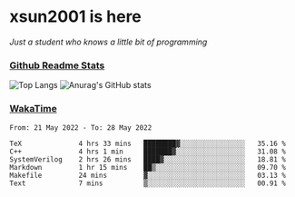 # xsun2001 is here

*Just a student who knows a little bit of programming*

### [Github Readme Stats](https://github.com/anuraghazra/github-readme-stats)

![Top Langs](https://github-readme-stats.vercel.app/api/top-langs/?username=xsun2001&layout=compact&theme=radical) ![Anurag's GitHub stats](https://github-readme-stats.vercel.app/api?username=xsun2001&show_icons=true&theme=radical)

### [WakaTime](https://wakatime.com)

<!--START_SECTION:waka-->

```text
From: 21 May 2022 - To: 28 May 2022

TeX              4 hrs 33 mins   ████████▓░░░░░░░░░░░░░░░░   35.16 %
C++              4 hrs 1 min     ███████▓░░░░░░░░░░░░░░░░░   31.08 %
SystemVerilog    2 hrs 26 mins   ████▓░░░░░░░░░░░░░░░░░░░░   18.81 %
Markdown         1 hr 15 mins    ██▒░░░░░░░░░░░░░░░░░░░░░░   09.70 %
Makefile         24 mins         ▓░░░░░░░░░░░░░░░░░░░░░░░░   03.13 %
Text             7 mins          ▒░░░░░░░░░░░░░░░░░░░░░░░░   00.91 %
```

<!--END_SECTION:waka-->
